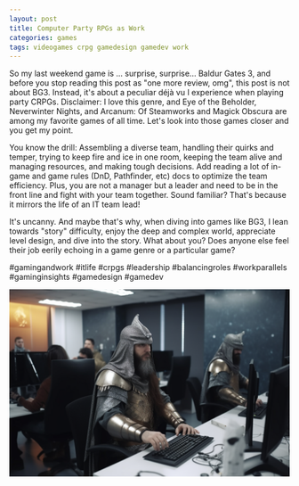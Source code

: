 ```yaml
---
layout: post
title: Computer Party RPGs as Work
categories: games
tags: videogames crpg gamedesign gamedev work
---
```


So my last weekend game is ... surprise, surprise... Baldur Gates 3, and before you stop reading this post as "one more review, omg", this post is not about BG3. Instead, it's about a peculiar déjà vu I experience when playing party CRPGs. Disclaimer: I love this genre, and Eye of the Beholder, Neverwinter Nights, and Arcanum: Of Steamworks and Magick Obscura are among my favorite games of all time. Let's look into those games closer and you get my point.

You know the drill: Assembling a diverse team, handling their quirks and temper, trying to keep fire and ice in one room, keeping the team alive and managing resources, and making tough decisions. Add reading a lot of in-game and game rules (DnD, Pathfinder, etc) docs to optimize the team efficiency. Plus, you are not a manager but a leader and need to be in the front line and fight with your team together. Sound familiar? That's because it mirrors the life of an IT team lead! 

It's uncanny. And maybe that's why, when diving into games like BG3, I lean towards "story" difficulty, enjoy the deep and complex world, appreciate level design, and dive into the story. What about you? Does anyone else feel their job eerily echoing in a game genre or a particular game?

#gamingandwork #itlife #crpgs #leadership #balancingroles #workparallels #gaminginsights #gamedesign #gamedev

![modern fantasy office](/assets/images/modern_IT_office_of_software_development_company.png)



